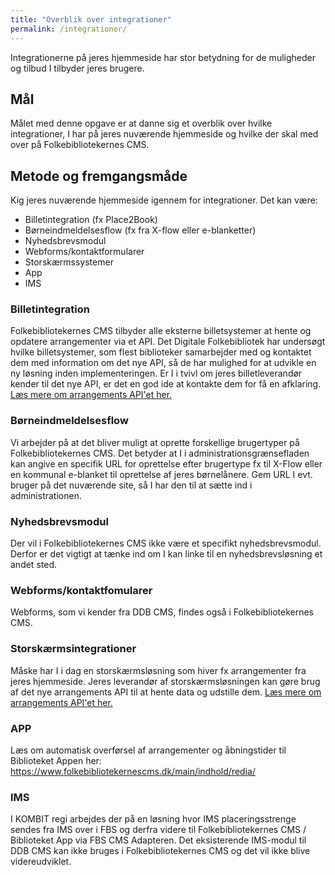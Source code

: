 ```yaml
---
title: "Overblik over integrationer"
permalink: /integrationer/
---
```

Integrationerne på jeres hjemmeside har stor betydning for de muligheder og tilbud I tilbyder jeres brugere. 

## Mål
Målet med denne opgave er at danne sig et overblik over hvilke integrationer, I har på jeres nuværende hjemmeside og hvilke der skal med over på Folkebibliotekernes CMS.

## Metode og fremgangsmåde
Kig jeres nuværende hjemmeside igennem for integrationer. Det kan være:

- Billetintegration (fx Place2Book)
- Børneindmeldelsesflow (fx fra X-flow eller e-blanketter)
- Nyhedsbrevsmodul
- Webforms/kontaktformularer
- Storskærmssystemer
- App
- IMS
 

### Billetintegration
Folkebibliotekernes CMS tilbyder alle eksterne billetsystemer at hente og opdatere arrangementer via et API. Det Digitale Folkebibliotek har undersøgt hvilke billetsystemer, som flest biblioteker samarbejder med og kontaktet dem med information om det nye API, så de har mulighed for at udvikle en ny løsning inden implementeringen. Er I i tvivl om jeres billetleverandør kender til det nye API, er det en god ide at kontakte dem for få en afklaring. [Læs mere om arrangements API'et her.](https://www.folkebibliotekernescms.dk/main/integrationer/9integrationer/#arrangements-api-til-brug-for-eksterne-systemer)

### Børneindmeldelsesflow
Vi arbejder på at det bliver muligt at oprette forskellige brugertyper på Folkebibliotekernes CMS. Det betyder at I i administrationsgrænsefladen kan angive en specifik URL for oprettelse efter brugertype fx til X-Flow eller en kommunal e-blanket til oprettelse af jeres børnelånere. Gem URL I evt. bruger på det nuværende site, så I har den til at sætte ind i administrationen.

### Nyhedsbrevsmodul
Der vil i Folkebibliotekernes CMS ikke være et specifikt nyhedsbrevsmodul. Derfor er det vigtigt at tænke ind om I kan linke til en nyhedsbrevsløsning et andet sted.

### Webforms/kontaktfomularer
Webforms, som vi kender fra DDB CMS, findes også i Folkebibliotekernes CMS. 

### Storskærmsintegrationer
Måske har I i dag en storskærmsløsning som hiver fx arrangementer fra jeres hjemmeside. Jeres leverandør af storskærmsløsningen kan gøre brug af det nye arrangements API til at hente data og udstille dem. [Læs mere om arrangements API'et her.](https://www.folkebibliotekernescms.dk/main/integrationer/9integrationer/#arrangements-api-til-brug-for-eksterne-systemer)

### APP
Læs om automatisk overførsel af arrangementer og åbningstider til Biblioteket Appen her: https://www.folkebibliotekernescms.dk/main/indhold/redia/

### IMS
I KOMBIT regi arbejdes der på en løsning hvor IMS placeringsstrenge sendes fra IMS over i FBS og derfra videre til Folkebibliotekernes CMS / Biblioteket App via FBS CMS Adapteren. Det eksisterende IMS-modul til DDB CMS kan ikke bruges i Folkebibliotekernes CMS og det vil ikke blive videreudviklet.









